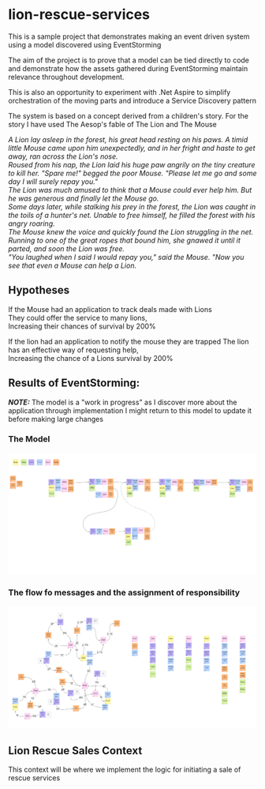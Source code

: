 # lion-rescue-services
This is a sample project that demonstrates making an event driven system using a model discovered using EventStorming

The aim of the project is to prove that a model can be tied directly to code and demonstrate how the assets gathered during EventStorming maintain relevance throughout development.

This is also an opportunity to experiment with .Net Aspire to simplify orchestration of the moving parts and introduce a Service Discovery pattern


The system is based on a concept derived from a children's story. For the story I have used The Aesop's fable of The Lion and The Mouse  

*A Lion lay asleep in the forest, his great head resting on his paws. A timid little Mouse came upon him unexpectedly, and in her fright and haste to get away, ran across the Lion's nose.  
Roused from his nap, the Lion laid his huge paw angrily on the tiny creature to kill her. "Spare me!" begged the poor Mouse. "Please let me go and some day I will surely repay you."   
The Lion was much amused to think that a Mouse could ever help him. But he was generous and finally let the Mouse go.   
Some days later, while stalking his prey in the forest, the Lion was caught in the toils of a hunter's net. Unable to free himself, he filled the forest with his angry roaring.   
The Mouse knew the voice and quickly found the Lion struggling in the net. Running to one of the great ropes that bound him, she gnawed it until it parted, and soon the Lion was free.   
"You laughed when I said I would repay you," said the Mouse. "Now you see that even a Mouse can help a Lion.*   

## Hypotheses
If the Mouse had an application to track deals made with Lions   
They could offer the service to many lions,   
Increasing their chances of survival by 200%  

If the lion had an application to notify the mouse they are trapped
The lion has an effective way of requesting help,   
Increasing the chance of a Lions survival by 200%  

## Results of EventStorming:
**_NOTE:_** The model is a "work in progress" as I discover more about the application through implementation I might return to this model to update it before making large changes

### The Model
![image](MakeAnOfferBusinessProcess-Model.jpg)

### The flow fo messages and the assignment of responsibility
![image](MakeAnOfferBusinessProcess-FlowandSNAP.jpg)




## Lion Rescue Sales Context
This context will be where we implement the logic for initiating a sale of rescue services

